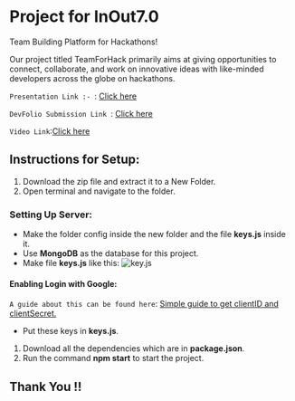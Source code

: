 # Project for InOut7.0

Team Building Platform for Hackathons!

Our project titled TeamForHack primarily aims at giving opportunities to connect, collaborate, and work on innovative ideas with like-minded developers across the globe on hackathons.

`Presentation Link :- `: [Click here](https://www.canva.com/design/DAEQ9KghvwY/0jVPym4ch9yQN03koFXKwA/view?utm_content=DAEQ9KghvwY&utm_campaign=designshare&utm_medium=link&utm_source=publishsharelink)

`DevFolio Submission Link `: [Click here](https://devfolio.co/submissions/teamforhack)

`Video Link`:[Click here](https://youtu.be/9dgO7NnOlY8)


## Instructions for Setup:
1. Download the zip file and extract it to a New Folder.
2. Open terminal and navigate to the folder.
  ### Setting Up Server:
   * Make the folder config inside the new folder and the file **keys.js** inside it.
   * Use **MongoDB** as the database for this project.
   * Make file **keys.js** like this: ![key.js](https://user-images.githubusercontent.com/54629424/79287275-e9e38e80-7ee0-11ea-8041-9f8dd3ab330f.png)

 #### Enabling Login with Google:
  `A guide about this can be found here`: [Simple guide to get clientID and clientSecret.](https://developers.google.com/adwords/api/docs/guides/authentication)
   * Put these keys in **keys.js**.
1. Download all the dependencies which are in **package.json**.
1. Run the command **npm start** to start the project.


## Thank You !!
